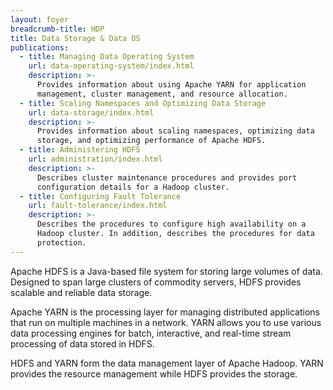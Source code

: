 ```yaml
---
layout: foyer
breadcrumb-title: HDP
title: Data Storage & Data OS
publications:
  - title: Managing Data Operating System
    url: data-operating-system/index.html
    description: >-
      Provides information about using Apache YARN for application
      management, cluster management, and resource allocation.
  - title: Scaling Namespaces and Optimizing Data Storage
    url: data-storage/index.html
    description: >-
      Provides information about scaling namespaces, optimizing data
      storage, and optimizing performance of Apache HDFS.
  - title: Administering HDFS
    url: administration/index.html
    description: >-
      Describes cluster maintenance procedures and provides port
      configuration details for a Hadoop cluster.
  - title: Configuring Fault Tolerance
    url: fault-tolerance/index.html
    description: >-
      Describes the procedures to configure high availability on a
      Hadoop cluster. In addition, describes the procedures for data
      protection.
---
```


Apache HDFS is a Java-based file system for storing large volumes of
data. Designed to span large clusters of commodity servers, HDFS
provides scalable and reliable data storage.

Apache YARN is the processing layer for managing distributed
applications that run on multiple machines in a network. YARN allows you
to use various data processing engines for batch, interactive, and
real-time stream processing of data stored in HDFS.

HDFS and YARN form the data management layer of Apache Hadoop. YARN
provides the resource management while HDFS provides the storage.
